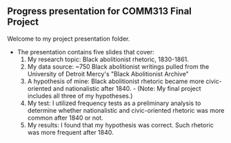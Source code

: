 ## Progress presentation for COMM313 Final Project

Welcome to my project presentation folder. 

* The presentation contains five slides that cover:
  1. My research topic: Black abolitionist rhetoric, 1830-1861.
  2. My data source: ~750 Black abolitionist writings pulled from the University of Detroit Mercy's "Black Abolitionist Archive"
  3. A hypothesis of mine: Black abolitionist rhetoric became more civic-oriented and nationalistic after 1840. 
         - (Note: My final project includes all three of my hypotheses.) 
    4. My test: I utilized frequency tests as a preliminary analysis to determine whether nationalistic and civic-oriented rhetoric was more common after 1840 or not.
    5. My results: I found that my hypothesis was correct. Such rhetoric was more frequent after 1840.
 
